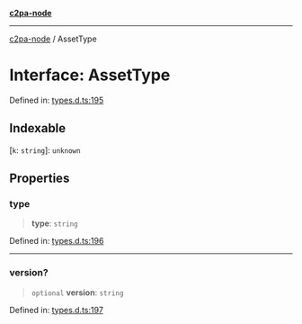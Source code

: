 [**c2pa-node**](../README.md)

***

[c2pa-node](../README.md) / AssetType

# Interface: AssetType

Defined in: [types.d.ts:195](https://github.com/contentauth/c2pa-node-v2/blob/5303c5fd1e9a72d23f327699b48a7620e901a41c/js-src/types.d.ts#L195)

## Indexable

\[`k`: `string`\]: `unknown`

## Properties

### type

> **type**: `string`

Defined in: [types.d.ts:196](https://github.com/contentauth/c2pa-node-v2/blob/5303c5fd1e9a72d23f327699b48a7620e901a41c/js-src/types.d.ts#L196)

***

### version?

> `optional` **version**: `string`

Defined in: [types.d.ts:197](https://github.com/contentauth/c2pa-node-v2/blob/5303c5fd1e9a72d23f327699b48a7620e901a41c/js-src/types.d.ts#L197)
